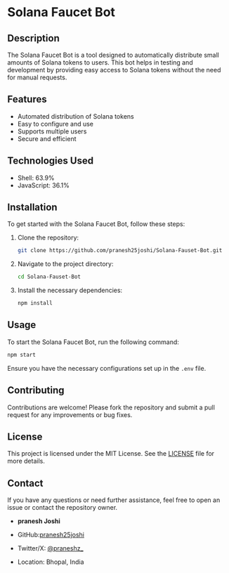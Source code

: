 # Solana Faucet Bot

## Description
The Solana Faucet Bot is a tool designed to automatically distribute small amounts of Solana tokens to users. This bot helps in testing and development by providing easy access to Solana tokens without the need for manual requests.

## Features
- Automated distribution of Solana tokens
- Easy to configure and use
- Supports multiple users
- Secure and efficient

## Technologies Used
- Shell: 63.9%
- JavaScript: 36.1%

## Installation
To get started with the Solana Faucet Bot, follow these steps:

1. Clone the repository:
   ```sh
   git clone https://github.com/pranesh25joshi/Solana-Fauset-Bot.git
   ```
2. Navigate to the project directory:
   ```sh
   cd Solana-Fauset-Bot
   ```
3. Install the necessary dependencies:
   ```sh
   npm install
   ```

## Usage
To start the Solana Faucet Bot, run the following command:
```sh
npm start
```
Ensure you have the necessary configurations set up in the `.env` file.

## Contributing
Contributions are welcome! Please fork the repository and submit a pull request for any improvements or bug fixes.

## License
This project is licensed under the MIT License. See the [LICENSE](LICENSE) file for more details.

## Contact
If you have any questions or need further assistance, feel free to open an issue or contact the repository owner.

- **pranesh Joshi**

- GitHub:[pranesh25joshi](https://github.com/pranesh25joshi)

- Twitter/X: [@praneshz_](https://x.com/praneshz_)

- Location: Bhopal, India